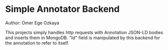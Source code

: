 # Simple Annotator Backend

Author: Omer Ege Ozkaya

This projects simply handles http requests with Annotation JSON-LD bodies and inserts them in MongoDB.
"Id" field is manipulated by this backend for the annotation to refer to itself.
